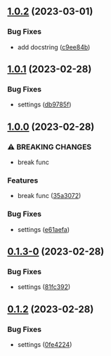 ## [1.0.2](https://github.com/afuetterer/minimal-example3/compare/1.0.1...1.0.2) (2023-03-01)


### Bug Fixes

* add docstring ([c9ee84b](https://github.com/afuetterer/minimal-example3/commit/c9ee84bef6a6549278d45bec75d0f86111ae8423))

## [1.0.1](https://github.com/afuetterer/minimal-example3/compare/1.0.0...1.0.1) (2023-02-28)


### Bug Fixes

* settings ([db9785f](https://github.com/afuetterer/minimal-example3/commit/db9785f29acf455c49a1b3c48c2f3d24a95f54f9))

## [1.0.0](https://github.com/afuetterer/minimal-example3/compare/0.1.3-0...1.0.0) (2023-02-28)


### ⚠ BREAKING CHANGES

* break func

### Features

* break func ([35a3072](https://github.com/afuetterer/minimal-example3/commit/35a3072861e02b2e72303e2bffb1d887cab9f884))


### Bug Fixes

* settings ([e61aefa](https://github.com/afuetterer/minimal-example3/commit/e61aefaea483b334655f1eed85051e6ae31099ca))

## [0.1.3-0](https://github.com/afuetterer/minimal-example3/compare/0.1.2...0.1.3-0) (2023-02-28)


### Bug Fixes

* settings ([81fc392](https://github.com/afuetterer/minimal-example3/commit/81fc3925119af33034ea90f4b3374b27a8b2d0a5))

## [0.1.2](https://github.com/afuetterer/minimal-example3/compare/0.1.2-rc.0...0.1.2) (2023-02-28)


### Bug Fixes

* settings ([0fe4224](https://github.com/afuetterer/minimal-example3/commit/0fe42248c216271c1b32383f546435a9aa646086))

